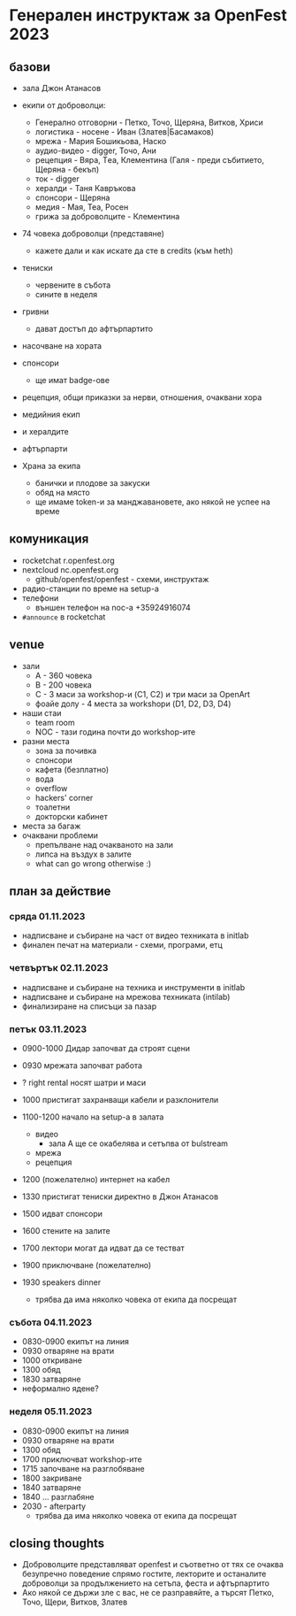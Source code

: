 # Генерален инструктаж за OpenFest 2023

## базови

* зала Джон Атанасов
* екипи от доброволци:
	* Генерално отговорни - Петко, Точо, Щеряна, Витков, Хриси
	* логистика - носене - Иван (Златев|Басамаков)
	* мрежа - Мария Бошикьова, Наско
	* аудио-видео - digger, Точо, Ани
	* рецепция - Вяра, Tеа, Клементина (Галя - преди събитието, Щеряна - бекъп)
	* ток - digger
	* хералди - Таня Кавръкова
	* спонсори - Щеряна
	* медия - Мая, Теа, Росен
    * грижа за доброволците - Клементина

* 74 човека доброволци (представяне)
    * кажете дали и как искате да сте в credits (към heth)

* тениски
	* червените в събота
	* сините в неделя
* гривни
	* дават достъп до афтърпартито
* насочване на хората
* спонсори
    * ще имат badge-ове
* рецепция, общи приказки за нерви, отношения, очаквани хора
* медийния екип
* и хералдите
* афтърпарти
* Храна за екипа
	* банички и плодове за закуски
	* обяд на място
	* ще имаме token-и за манджавановете, ако някой не успее на време

## комуникация

* rocketchat r.openfest.org
* nextcloud nc.openfest.org
	* github/openfest/openfest - схеми, инструктаж
* радио-станции по време на setup-а
* телефони
	* външен телефон на noc-а +35924916074
* `#announce` в rocketchat

## venue

* зали
	* А - 360 човека
	* B - 200 човека
	* C - 3 маси за workshop-и (C1, C2) и три маси за OpenArt
	* фоайе долу - 4 места за workshopи (D1, D2, D3, D4)
* наши стаи
	* team room
	* NOC - тази година почти до workshop-ите
* разни места
	* зона за почивка
	* спонсори
	* кафета (безплатно)
	* вода
	* overflow
	* hackers' corner
	* тоалетни
    * докторски кабинет
* места за багаж
* очаквани проблеми
	* препълване над очакваното на зали
	* липса на въздух в залите
	* what can go wrong otherwise :)

## план за действие

### сряда 01.11.2023

* надписване и събиране на част от видео техниката в initlab
* финален печат на материали - схеми, програми, етц

### четвъртък 02.11.2023

* надписване и събиране на техника и инструменти в initlab
* надписване и събиране на мрежова техниката (intilab)
* финализиране на списъци за пазар

### петък 03.11.2023

* 0900-1000 Дидар започват да строят сцени
* 0930 мрежата започват работа
* ? right rental носят шатри и маси
* 1000 пристигат захранващи кабели и разклонители
* 1100-1200 начало на setup-а в залата
	* видео
		* зала А ще се окабелява и сетъпва от bulstream
	* мрежа
	* рецепция
* 1200 (пожелателно) интернет на кабел
* 1330 пристигат тениски директно в Джон Атанасов
* 1500 идват спонсори
* 1600 стените на залите
* 1700 лектори могат да идват да се тестват

* 1900 приключване (пожелателно)
* 1930 speakers dinner
	* трябва да има няколко човека от екипа да посрещат

### събота 04.11.2023

* 0830-0900 екипът на линия
* 0930 отваряне на врати
* 1000 откриване
* 1300 обяд
* 1830 затваряне
* неформално ядене?

### неделя 05.11.2023

* 0830-0900 екипът на линия
* 0930 отваряне на врати
* 1300 обяд
* 1700 приключват workshop-ите
* 1715 започване на разглобяване
* 1800 закриване
* 1840 затваряне
* 1840 ... разглабяне
* 2030 - afterparty
	* трябва да има няколко човека от екипа да посрещат

## closing thoughts

* Доброволците представляват openfest и съответно от тях се очаква безупречно поведение спрямо гостите, лекторите и останалите доброволци за продължението на сетъпа, феста и афтърпартито
* Ако някой се държи зле с вас, не се разправяйте, а търсят Петко, Точо, Щери, Витков, Златев
